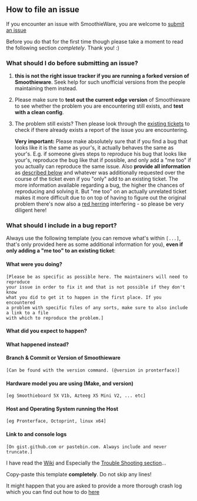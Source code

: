 ## How to file an issue

If you encounter an issue with SmoothieWare, you are welcome to
[submit an issue](https://github.com/Smoothieware/Smoothieware/issues)

Before you do that for the first time though please take a moment to read the
following section *completely*. Thank you! :)

### What should I do before submitting an issue?

1. **this is not the right issue tracker if you are running a
   forked version of Smoothieware**. Seek help for such unofficial versions from
   the people maintaining them instead.

2. Please make sure to **test out the current edge version** of Smoothieware to see
   whether the problem you are encountering still exists, and **test with a clean config**.

3. The problem still exists? Then please look through the
   [existing tickets](https://github.com/Smoothieware/Smoothieware/issues?state=open)
   to check if there already exists a report of the issue you are encountering.

   **Very important:** Please make absolutely sure that if you find a bug that looks like
   it is the same as your's, it actually behaves the same as your's. E.g. if someone gives steps
   to reproduce his bug that looks like your's, reproduce the bug like that if possible,
   and only add a "me too" if you actually can reproduce the same
   issue. Also **provide all information** as [described below](#what-should-i-include-in-a-bug-report)
   and whatever was additionally requested over the course of the ticket
   even if you "only" add to an existing ticket. The more information available regarding a bug, the higher
   the chances of reproducing and solving it. But "me too" on an actually unrelated ticket
   makes it more difficult due to on top of having to figure out the original problem
   there's now also a [red herring](https://en.wikipedia.org/wiki/Red_herring) interfering - so please be
   very diligent here!

### What should I include in a bug report?

Always use the following template (you can remove what's within `[...]`, that's
only provided here as some additional information for you), **even if only adding a
"me too" to an existing ticket**:

#### What were you doing?

    [Please be as specific as possible here. The maintainers will need to reproduce
    your issue in order to fix it and that is not possible if they don't know
    what you did to get it to happen in the first place. If you encountered
    a problem with specific files of any sorts, make sure to also include a link to a file
    with which to reproduce the problem.]

#### What did you expect to happen?

#### What happened instead?

#### Branch & Commit or Version of Smoothieware

    [Can be found with the version command. (@version in pronterface)]

#### Hardware model you are using (Make, and version)

    [eg Smoothieboard 5X V1b, Azteeg X5 Mini V2, ... etc]

#### Host and Operating System running the Host

    [eg Pronterface, Octoprint, linux x64]

#### Link to and console logs

    [On gist.github.com or pastebin.com. Always include and never truncate.]

I have read the [Wiki](http://smoothieware.org) and Especially the [Trouble Shooting section](http://smoothieware.org/troubleshooting)... 

Copy-paste this template **completely**. Do not skip any lines!

It might happen that you are asked to provide a more thorough crash log which you can find out how to do [here](http://smoothieware.org/mri-debugging
)
